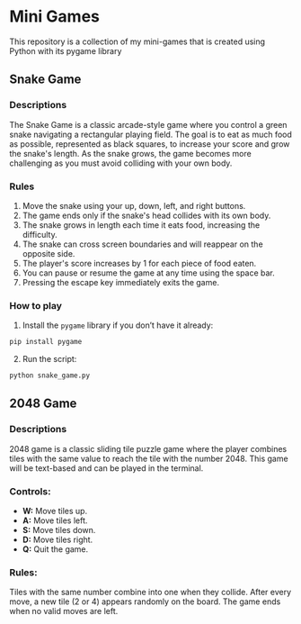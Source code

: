 # Mini Games
This repository is a collection of my mini-games that is created using Python with its pygame library

## Snake Game

### Descriptions

The Snake Game is a classic arcade-style game where you control a green snake navigating a rectangular playing field. The goal is to eat as much food as possible, represented as black squares, to increase your score and grow the snake's length. As the snake grows, the game becomes more challenging as you must avoid colliding with your own body.

### Rules

1. Move the snake using your up, down, left, and right buttons.
2. The game ends only if the snake's head collides with its own body.
3. The snake grows in length each time it eats food, increasing the difficulty.
4. The snake can cross screen boundaries and will reappear on the opposite side.
5. The player's score increases by 1 for each piece of food eaten.
6. You can pause or resume the game at any time using the space bar.
7. Pressing the escape key immediately exits the game.

### How to play

1. Install the `pygame` library if you don’t have it already:
```bash
pip install pygame
```

2. Run the script:
```bash
python snake_game.py
```

## 2048 Game

### Descriptions

2048 game is a classic sliding tile puzzle game where the player combines tiles with the same value to reach the tile with the number 2048. This game will be text-based and can be played in the terminal.

### Controls:

 - **W:** Move tiles up.
 - **A:** Move tiles left.
 - **S:** Move tiles down.
 - **D:** Move tiles right.
 - **Q:** Quit the game.
   
### Rules: 

Tiles with the same number combine into one when they collide. After every move, a new tile (2 or 4) appears randomly on the board. The game ends when no valid moves are left.

